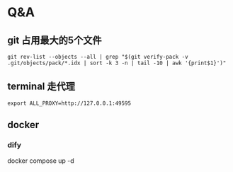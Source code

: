 # Q&A

## git 占用最大的5个文件
~~~ shell
git rev-list --objects --all | grep "$(git verify-pack -v .git/objects/pack/*.idx | sort -k 3 -n | tail -10 | awk '{print$1}')"
~~~

## terminal 走代理

~~~ shell
export ALL_PROXY=http://127.0.0.1:49595

~~~

## docker

### dify 

docker compose up -d
